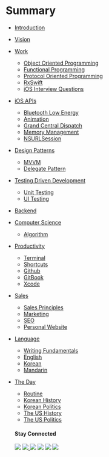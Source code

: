 # Summary

* [Introduction](README.md)
* [Vision](VISION.md)
* [Work](WORK.md)
  * [Object Oriented Programming]()
  * [Functional Programming](Content/01_Swift_3/Functional_Swift.md)
  * [Protocol Oriented Programming]()
  * [RxSwift]()
  * [iOS Interview Questions]()
* [iOS APIs]()
    * [Bluetooth Low Energy](Content/01_Swift_3/Bluetooth_Low_Energy.md)
    * [Animation]()
    * [Grand Central Dispatch]()
    * [Memory Management](Content/01_Swift_3/Memory_Management.md)
    * [NSURLSession](Content/01_Swift_3/NSURLSession.md)
* [Design Patterns]()
    * [MVVM](Content/01_Swift_3/MVVM.md)
    * [Delegate Pattern]()
* [Testing Driven Development]()
    * [Unit Testing]()
    * [UI Testing]()
* [Backend]()
* [Computer Science]()
  * [Algorithm]()
* [Productivity]()
  * [Terminal](Content/04_Productivity/Terminal.md)
  * [Shortcuts](Content/04_Productivity/Shortcuts.md)
  * [Github]()
  * [GitBook]()
  * [Xcode]()
* [Sales]()
  * [Sales Principles](/Content/05_Sales/Sales_Principles.md)
  * [Marketing](/Content/05_Sales/Marketing.md)
  * [SEO](/Content/05_Sales/SEO.md)
  * [Personal Website](/Content/05_Sales/Personal_Website.md)
* [Language]()
  * [Writing Fundamentals](Content/06_Language/Writing_Fundamentals.md)
  * [English](Content/06_Language/English.md)
  * [Korean](Content/06_Language/Korean.md)
  * [Mandarin](Contentl06_Language/Mandarin.md)
* [The Day]()
  * [Routine](Content/07_The_Day/Routine.md)
  * [Korean History](Content/07_The_Day/Korean_History.md)
  * [Korean Politics](Content/07_The_Day/Korean_Politics.md)
  * [The US History](Content/07_The_Day/The_US_History.md)
  * [The US Politics](Content/07_The_Day/The_US_Politics.md)

  #### Stay Connected
  <p><a href="https://facebook.com/bobthedeveloper"><img src="https://img.shields.io/badge/Facebook-Like-3B5998.svg"></a> <a href="https://youtube.com/bobthedeveloper"><img src="https://img.shields.io/badge/YouTube-Subscribe-CE1312.svg"</a> <a href="https://twitter.com/bobleesj"><img src="https://img.shields.io/badge/Twitter-Follow-55ACEE.svg"></a> <a href="https://instagram.com/bob_the_developer
  "><img src="https://img.shields.io/badge/Instagram-Follow-BB2F92.svg"></a> <a href="https://linkedin.com/in/bobleesj"><img src= "https://img.shields.io/badge/LinkedIn-Connect-0077B5.svg"></a>
  <a href="https://medium.com/@bobleesj"><img src="https://img.shields.io/badge/Medium-Read-00AB6C.svg"/></a>
  </p>
